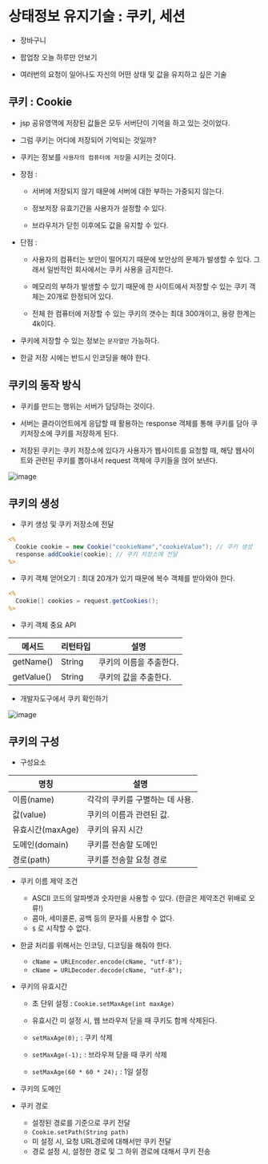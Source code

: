 # 상태정보 유지기술 : 쿠키, 세션

- 장바구니
- 팝업창 오늘 하루만 안보기

- 여러번의 요청이 일어나도 자신의 어떤 상태 및 값을 유지하고 싶은 기술


## 쿠키 : Cookie

- jsp 공유영역에 저장된 값들은 모두 서버단이 기억을 하고 있는 것이었다. 

- 그럼 쿠키는 어디에 저장되어 기억되는 것일까?

- 쿠키는 정보를 `사용자의 컴퓨터에 저장`을 시키는 것이다.

- 장점 : 
  - 서버에 저장되지 않기 때문에 서버에 대한 부하는 가중되지 않는다.

  - 정보저장 유효기간을 사용자가 설정할 수 있다.

  - 브라우저가 닫힌 이후에도 값을 유지할 수 있다. 

- 단점 : 
  - 사용자의 컴퓨터는 보안이 떨어지기 때문에 보안상의 문제가 발생할 수 있다. 그래서 일반적인 회사에서는 쿠키 사용을 금지한다. 

  - 메모리의 부하가 발생할 수 있기 때문에 한 사이트에서 저장할 수 있는 쿠키 객체는 20개로 한정되어 있다. 
  
  - 전체 한 컴퓨터에 저장할 수 있는 쿠키의 갯수는 최대 300개이고, 용량 한계는 4k이다.


- 쿠키에 저장할 수 있는 정보는 `문자열만` 가능하다.

- 한글 저장 시에는 반드시 인코딩을 해야 한다. 



## 쿠키의 동작 방식

- 쿠키를 만드는 행위는 서버가 담당하는 것이다. 

- 서버는 클라이언트에게 응답할 때 활용하는 response 객체를 통해 쿠키를 담아 쿠키저장소에 쿠키를 저장하게 된다.  

- 저장된 쿠키는 쿠키 저장소에 있다가 사용자가 웹사이트를 요청할 때, 해당 웹사이트와 관련된 쿠키를 뽑아내서 request 객체에 쿠키들을 얹어 보낸다. 

![image](https://user-images.githubusercontent.com/77392444/123569246-f364c800-d800-11eb-9773-8e313d7c8458.png)


## 쿠키의 생성

- 쿠키 생성 및 쿠키 저장소에 전달

```jsp
<%
  Cookie cookie = new Cookie("cookieName","cookieValue"); // 쿠키 생성
  response.addCookie(cookie); // 쿠키 저장소에 전달
%>
```


- 쿠키 객체 얻어오기 : 최대 20개가 있기 때문에 복수 객체를 받아와야 한다. 

```jsp
<%
  Cookie[] cookies = request.getCookies();
%>
```

- 쿠키 객체 중요 API

|메서드|리턴타입|설명|
|---------|------|----------------------|
|getName()|String|쿠키의 이름을 추출한다.|
|getValue()|String|쿠키의 값을 추출한다.|


- 개발자도구에서 쿠키 확인하기

![image](https://user-images.githubusercontent.com/77392444/123570510-522b4100-d803-11eb-822b-4087e9a06067.png)


## 쿠키의 구성

- 구성요소

|명칭 |설명|
|----|-----|
|이름(name) |각각의 쿠키를 구별하는 데 사용.|
|값(value) |쿠키의 이름과 관련된 값.|
|유효시간(maxAge) |쿠키의 유지 시간|
|도메인(domain) |쿠키를 전송할 도메인|
|경로(path) |쿠키를 전송할 요청 경로|

- 쿠키 이름 제약 조건

  - ASCII 코드의 알파벳과 숫자만을 사용할 수 있다. (한글은 제약조건 위배로 오류!)
  - 콤마, 세미콜론, 공백 등의 문자를 사용할 수 없다. 
  - `$` 로 시작할 수 없다. 

- 한글 처리를 위해서는 인코딩, 디코딩을 해줘야 한다. 

  - `cName = URLEncoder.encode(cName, "utf-8");`
  - `cName = URLDecoder.decode(cName, "utf-8");`


- 쿠키의 유효시간

  - 초 단위 설정 : `Cookie.setMaxAge(int maxAge)`
  
  - 유효시간 미 설정 시, 웹 브라우저 닫을 때 쿠키도 함께 삭제된다. 
  - `setMaxAge(0);` : 쿠키 삭제
  - `setMaxAge(-1);` : 브라우져 닫을 때 쿠키 삭제
  - `setMaxAge(60 * 60 * 24);` : 1일 설정
  
- 쿠키의 도메인



- 쿠키 경로
  - 설정된 경로를 기준으로 쿠키 전달
  - `Cookie.setPath(String path)`
  - 미 설정 시, 요청 URL경로에 대해서만 쿠키 전달
  - 경로 설정 시, 설정한 경로 및 그 하위 경로에 대해서 쿠키 전송


